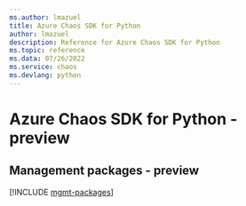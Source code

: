 ```yaml
---
ms.author: lmazuel
title: Azure Chaos SDK for Python
author: lmazuel
description: Reference for Azure Chaos SDK for Python
ms.topic: reference
ms.data: 07/26/2022
ms.service: chaos
ms.devlang: python
---
```

# Azure Chaos SDK for Python - preview

## Management packages - preview
[!INCLUDE [mgmt-packages](chaos-mgmt-index.md)]